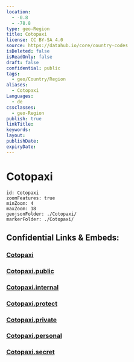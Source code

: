 ```yaml
---
location:
  - -0.8
  - -78.8
type: geo-Region
title: Cotopaxi
license: CC BY-SA 4.0
source: https://datahub.io/core/country-codes
isDeleted: false
isReadOnly: false
draft: false
confidential: public
tags:
  - geo/Country/Region
aliases:
  - Cotopaxi
Languages:
  - de
cssclasses:
  - geo-Region
publish: true
linkTitle:
keywords:
layout:
publishDate:
expiryDate:
---
```


# Cotopaxi

```leaflet
id: Cotopaxi
zoomFeatures: true 
minZoom: 4 
maxZoom: 18
geojsonFolder: ./Cotopaxi/
markerFolder: ./Cotopaxi/
```


## Confidential Links & Embeds: 

### [Cotopaxi](/_Standards/Earth/Continent/America~South/Ecuador/provinces~Equador/Cotopaxi.md) 

### [Cotopaxi.public](/_public/Earth/Continent/America~South/Ecuador/provinces~Equador/Cotopaxi.public.md) 

### [Cotopaxi.internal](/_internal/Earth/Continent/America~South/Ecuador/provinces~Equador/Cotopaxi.internal.md) 

### [Cotopaxi.protect](/_protect/Earth/Continent/America~South/Ecuador/provinces~Equador/Cotopaxi.protect.md) 

### [Cotopaxi.private](/_private/Earth/Continent/America~South/Ecuador/provinces~Equador/Cotopaxi.private.md) 

### [Cotopaxi.personal](/_personal/Earth/Continent/America~South/Ecuador/provinces~Equador/Cotopaxi.personal.md) 

### [Cotopaxi.secret](/_secret/Earth/Continent/America~South/Ecuador/provinces~Equador/Cotopaxi.secret.md)

